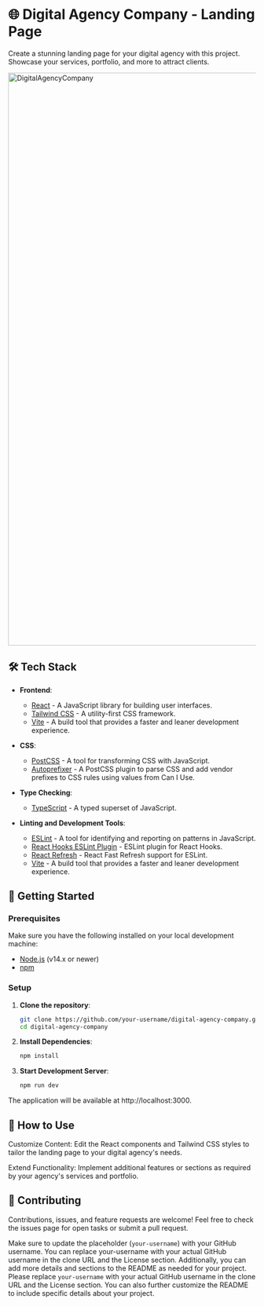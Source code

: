 # 🌐 Digital Agency Company - Landing Page

Create a stunning landing page for your digital agency with this project. Showcase your services, portfolio, and more to attract clients.

<img width="1167" alt="DigitalAgencyCompany" src="https://github.com/evybauer/digital-agency-company-landing-page/assets/48938870/5de063c6-85a2-4046-beca-6397190f54b0">


## 🛠️ Tech Stack

- **Frontend**:
  - [React](https://reactjs.org/) - A JavaScript library for building user interfaces.
  - [Tailwind CSS](https://tailwindcss.com/) - A utility-first CSS framework.
  - [Vite](https://vitejs.dev/) - A build tool that provides a faster and leaner development experience.

- **CSS**:
  - [PostCSS](https://postcss.org/) - A tool for transforming CSS with JavaScript.
  - [Autoprefixer](https://github.com/postcss/autoprefixer) - A PostCSS plugin to parse CSS and add vendor prefixes to CSS rules using values from Can I Use.

- **Type Checking**:
  - [TypeScript](https://www.typescriptlang.org/) - A typed superset of JavaScript.

- **Linting and Development Tools**:
  - [ESLint](https://eslint.org/) - A tool for identifying and reporting on patterns in JavaScript.
  - [React Hooks ESLint Plugin](https://www.npmjs.com/package/eslint-plugin-react-hooks) - ESLint plugin for React Hooks.
  - [React Refresh](https://www.npmjs.com/package/react-refresh) - React Fast Refresh support for ESLint.
  - [Vite](https://vitejs.dev/) - A build tool that provides a faster and leaner development experience.

## 🚀 Getting Started

### Prerequisites

Make sure you have the following installed on your local development machine:

- [Node.js](https://nodejs.org/) (v14.x or newer)
- [npm](https://www.npmjs.com/)

### Setup

1. **Clone the repository**:

   ```bash
   git clone https://github.com/your-username/digital-agency-company.git
   cd digital-agency-company

2. **Install Dependencies**:
   
   ```bash
   npm install

3. **Start Development Server**:
   
    ```bash
   npm run dev
The application will be available at http://localhost:3000.

## 📝 How to Use
Customize Content: Edit the React components and Tailwind CSS styles to tailor the landing page to your digital agency's needs.

Extend Functionality: Implement additional features or sections as required by your agency's services and portfolio.

## 🤝 Contributing
Contributions, issues, and feature requests are welcome! Feel free to check the issues page for open tasks or submit a pull request.

Make sure to update the placeholder (`your-username`) with your GitHub username.
You can replace your-username with your actual GitHub username in the clone URL and the License section. Additionally, you can add more details and sections to the README as needed for your project.
Please replace `your-username` with your actual GitHub username in the clone URL and the License section. You can also further customize the README to include specific details about your project.
